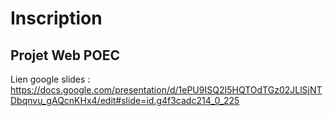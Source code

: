 # Inscription

## Projet Web POEC


Lien google slides : https://docs.google.com/presentation/d/1ePU9ISQ2I5HQTOdTGz02JLlSjNTDbqnvu_gAQcnKHx4/edit#slide=id.g4f3cadc214_0_225
